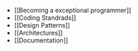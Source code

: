 - [[Becoming a exceptional programmer]]
- [[Coding Standrads]]
- [[Design Patterns]]
- [[Architectures]]
- [[Documentation]]
